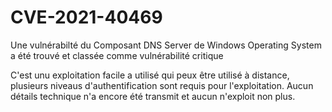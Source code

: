 # CVE-2021-40469
Une vulnérabilté du Composant DNS Server de Windows Operating System a été trouvé et classée comme vulnérabilité critique

C'est unu exploitation facile a utilisé qui peux être utilisé à distance, plusieurs niveaus d'authentification sont requis pour l'exploitation.
Aucun détails technique n'a encore été transmit et aucun n'exploit non plus.